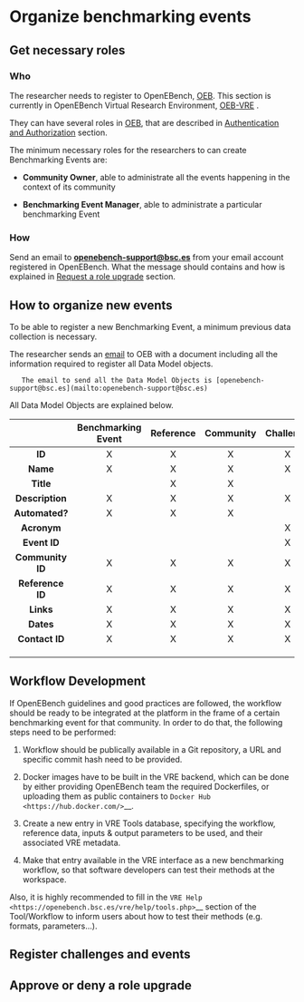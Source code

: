 # Organize benchmarking events

## Get necessary roles

### Who

The researcher needs to register to OpenEBench, [OEB](https://openebench.bsc.es/dashboard). This section is currently in OpenEBench Virtual Research Environment, [OEB-VRE](https://inb.bsc.es/auth/realms/openebench/protocol/openid-connect/auth?state=f5f54a64b3adc893017d9e55aa2ec4e3&response_type=code&approval_prompt=auto&redirect_uri=https%3A%2F%2Fopenebench.bsc.es%2Fvre%2F%2Fapplib%2FloginToken.php&client_id=oeb-vre) .

They can have several roles in [OEB](https://openebench.bsc.es/dashboard), that are described in [Authentication and Authorization](../../technical_references/7_authentication_and_authorization.md) section.

The minimum necessary roles for the researchers to can create Benchmarking Events are:
   -  **Community Owner**, able to administrate all the events happening in the context of its community
   
   -  **Benchmarking Event Manager**, able to administrate a particular benchmarking Event

### How

Send an email to **openebench-support@bsc.es** from your email account registered in OpenEBench. What the message should contains and how is explained in [Request a role upgrade](./users_accounts.md) section.


## How to organize new events

To be able to register a new Benchmarking Event, a minimum previous data collection is necessary.

The researcher sends an [email](mailto:openebench-support@bsc.es) to OEB with a document including all the information required to register all Data Model objects.

```{note}
   The email to send all the Data Model Objects is [openebench-support@bsc.es](mailto:openebench-support@bsc.es)
```
   
All Data Model Objects are explained below.

|                    |Benchmarking Event | Reference | Community | Challenge | Contact | Dataset | Metrics | Tool |
|:------------------:|:-----------------:|:---------:|:---------:|:---------:|:-------:|:-------:|:-------:|:----:|
| **ID**             |         X         |     X     |     X     |     X     |    X    |    X    |    X    |   X  |  
| **Name**           |         X         |     X     |     X     |     X     |    X    |    X    |    X    |   X  |
| **Title**          |                   |     X     |     X     |           |    X    |    X    |    X    |   X  |
| **Description**    |         X         |     X     |     X     |     X     |    X    |    X    |    X    |   X  |
| **Automated?**     |         X         |     X     |     X     |           |    X    |    X    |    X    |   X  |
| **Acronym**        |                   |           |           |     X     |         |         |         |      |
| **Event ID**       |                   |           |           |     X     |         |         |         |      |
| **Community ID**   |         X         |     X     |     X     |     X     |    X    |    X    |    X    |   X  |
| **Reference ID**   |         X         |     X     |     X     |     X     |    X    |    X    |    X    |   X  |
| **Links**          |         X         |     X     |     X     |     X     |    X    |    X    |    X    |   X  |
| **Dates**          |         X         |     X     |     X     |     X     |    X    |    X    |    X    |   X  |
| **Contact ID**     |         X         |     X     |     X     |     X     |    X    |    X    |    X    |   X  |
|                    |                   |           |           |           |         |         |         |      |
|                    |                   |           |           |           |         |         |         |      |
|                    |                   |           |           |           |         |         |         |      |


## Workflow Development

If OpenEBench guidelines and good practices are followed, the workflow should be ready to be integrated at the platform in the frame of a certain benchmarking event for that community. In order to do that, the following steps need to be performed:

1.  Workflow should be publically available in a Git repository, a URL and specific commit hash need to be provided.

2.  Docker images have to be built in the VRE backend, which can be done by either providing OpenEBench team the required Dockerfiles, or uploading them as public containers to `Docker Hub <https://hub.docker.com/>`__.

3.  Create a new entry in VRE Tools database, specifying the workflow, reference data, inputs & output parameters to be used, and their associated VRE metadata.

4.  Make that entry available in the VRE interface as a new benchmarking workflow, so that software developers can test their methods at the workspace.

Also, it is highly recommended to fill in the `VRE Help <https://openebench.bsc.es/vre/help/tools.php>`__ section of the Tool/Workflow to inform users about how to test their methods (e.g. formats, parameters...).

## Register challenges and events

## Approve or deny a role upgrade


